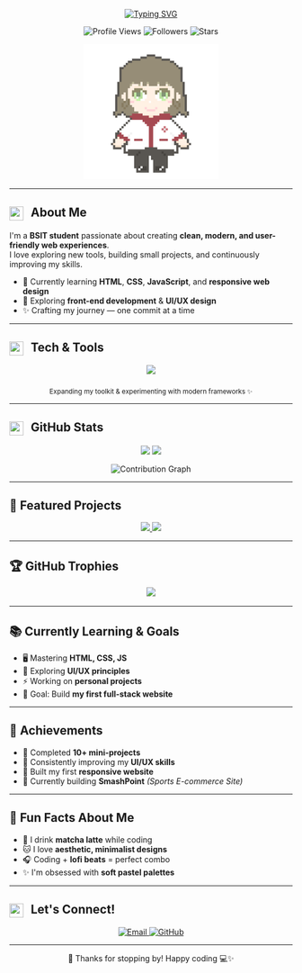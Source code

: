 <!-- ANIMATED HEADER -->
<p align="center">
  <a href="https://github.com/guraycha03">
    <img src="https://readme-typing-svg.demolab.com?font=Quicksand&weight=600&size=22&pause=1000&color=86B6F6&center=true&vCenter=true&width=600&lines=🍡+Hi%2C+I'm+Cha!+🍵;BSIT+Student+%7C+Aspiring+Web+Developer;Clean+%7C+Minimal+%7C+Modern+Design+Lover" alt="Typing SVG" />
  </a>
</p>

<!-- PROFILE VIEWS & FOLLOWERS -->
<p align="center">
  <img src="https://komarev.com/ghpvc/?username=guraycha03&style=flat-square&color=86B6F6" alt="Profile Views" />
  <img src="https://img.shields.io/github/followers/guraycha03?style=flat-square&color=86B6F6" alt="Followers" />
  <img src="https://img.shields.io/github/stars/guraycha03?style=flat-square&color=86B6F6" alt="Stars" />
</p>

<!-- MAIN GIF -->
<p align="center">
  <img src="cha.gif" width="240" alt="Cute GIF" />
</p>

---

<!-- ABOUT ME -->
<h2 align="left">
  <img src="https://cdn-icons-png.flaticon.com/512/2922/2922656.png" width="25" height="25" style="margin-right:8px;vertical-align:middle;" />
  About Me
</h2>

I'm a **BSIT student** passionate about creating **clean, modern, and user-friendly web experiences**.  
I love exploring new tools, building small projects, and continuously improving my skills.

- 🌱 Currently learning **HTML**, **CSS**, **JavaScript**, and **responsive web design**
- 🌿 Exploring **front-end development** & **UI/UX design**
- ✨ Crafting my journey — one commit at a time

---

<!-- TECH & TOOLS -->
<h2 align="left">
  <img src="https://cdn-icons-png.flaticon.com/512/833/833472.png" width="25" height="25" style="margin-right:8px;vertical-align:middle;" />
  Tech & Tools
</h2>

<p align="center">
  <img src="https://skillicons.dev/icons?i=html,css,js,react,figma,vscode,github&theme=light" />
</p>

<p align="center">
  <sub>Expanding my toolkit & experimenting with modern frameworks ✨</sub>
</p>

---

<!-- GITHUB STATS -->
<h2 align="left">
  <img src="https://cdn-icons-png.flaticon.com/512/1828/1828817.png" width="25" height="25" style="margin-right:8px;vertical-align:middle;" />
  GitHub Stats
</h2>

<p align="center">
  <img src="https://github-readme-stats.vercel.app/api?username=guraycha03&show_icons=true&theme=calm&hide_border=true&bg_color=F9FAFB&title_color=86B6F6&icon_color=86B6F6" height="160" />
  <img src="https://streak-stats.demolab.com?user=guraycha03&theme=calm&hide_border=true&background=F9FAFB&ring=86B6F6&fire=86B6F6&currStreakLabel=86B6F6" height="160" />
</p>

<p align="center">
  <img src="https://github-readme-activity-graph.vercel.app/graph?username=guraycha03&bg_color=F9FAFB&color=86B6F6&line=86B6F6&point=4E89AE&hide_border=true" alt="Contribution Graph" />
</p>

---

<!-- PINNED PROJECTS -->
<h2 align="left">🚀 Featured Projects</h2>
<p align="center">
  <a href="https://github.com/guraycha03/smashpoint">
    <img src="https://github-readme-stats.vercel.app/api/pin/?username=guraycha03&repo=smashpoint&theme=calm&hide_border=true&bg_color=F9FAFB&title_color=86B6F6" />
  </a>
  <a href="https://github.com/guraycha03/portfolio">
    <img src="https://github-readme-stats.vercel.app/api/pin/?username=guraycha03&repo=portfolio&theme=calm&hide_border=true&bg_color=F9FAFB&title_color=86B6F6" />
  </a>
</p>

---

<!-- TROPHIES -->
<h2 align="left">🏆 GitHub Trophies</h2>
<p align="center">
  <img src="https://github-profile-trophy.vercel.app/?username=guraycha03&theme=flat&no-frame=true&row=1&margin-w=5&margin-h=5&title=Commits,Stars,Followers,Repositories" />
</p>

---

<!-- LEARNING & GOALS -->
<h2 align="left">📚 Currently Learning & Goals</h2>

- 🖥️ Mastering **HTML, CSS, JS**
- 🎨 Exploring **UI/UX principles**
- ⚡ Working on **personal projects**
- 🌱 Goal: Build **my first full-stack website**

---

<!-- ACHIEVEMENTS -->
<h2 align="left">🏅 Achievements</h2>

- 🥇 Completed **10+ mini-projects**  
- 🌟 Consistently improving my **UI/UX skills**  
- 🚀 Built my first **responsive website**  
- 📌 Currently building **SmashPoint** *(Sports E-commerce Site)*

---

<!-- FUN FACTS -->
<h2 align="left">🎀 Fun Facts About Me</h2>

- 🍵 I drink **matcha latte** while coding  
- 🐱 I love **aesthetic, minimalist designs**  
- 🎧 Coding + **lofi beats** = perfect combo  
- ✨ I'm obsessed with **soft pastel palettes**

---

<!-- CONNECT -->
<h2 align="left">
  <img src="https://cdn-icons-png.flaticon.com/512/646/646094.png" width="25" height="25" style="margin-right:8px;vertical-align:middle;" />
  Let's Connect!
</h2>

<p align="center">
  <a href="mailto:guraycha@gmail.com">
    <img src="https://img.shields.io/badge/Gmail-FFDDE2?style=for-the-badge&logo=gmail&logoColor=EA4335" alt="Email" />
  </a>
  <a href="https://github.com/guraycha03">
    <img src="https://img.shields.io/badge/GitHub-DDEBFF?style=for-the-badge&logo=github&logoColor=000000" alt="GitHub" />
  </a>
</p>

---

<p align="center">🌸 Thanks for stopping by! Happy coding 💻✨</p>